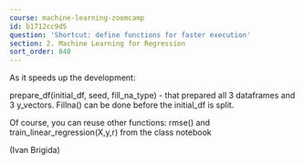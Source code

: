 ```yaml
---
course: machine-learning-zoomcamp
id: b1712cc9d5
question: 'Shortcut: define functions for faster execution'
section: 2. Machine Learning for Regression
sort_order: 840
---
```


As it speeds up the development:

prepare_df(initial_df, seed, fill_na_type)  - that prepared all 3 dataframes and 3 y_vectors. Fillna() can be done before the initial_df is split.

Of course, you can reuse other functions: rmse() and train_linear_regression(X,y,r) from the class notebook

(Ivan Brigida)

